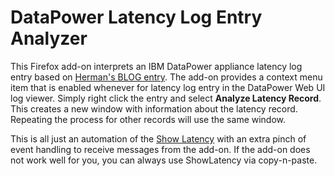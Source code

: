 # DataPower Latency Log Entry Analyzer #

This Firefox add-on interprets an IBM DataPower appliance
latency log entry based on [Herman's BLOG entry](https://www.ibm.com/developerworks/community/blogs/HermannSW/entry/latency_messages_in_datapower_appliance21?lang=en).
The add-on provides a context menu item that is enabled
whenever for latency log entry in the DataPower Web UI 
log viewer.  Simply right click the entry and select
**Analyze Latency Record**.  This creates a new window
with information about the latency record.  Repeating
the process for other records will use the same window.

This is all just an automation of the
[Show Latency](http://glezen.org/ShowLatency.html) with
an extra pinch of event handling to receive messages from
the add-on.  If the add-on does not work well for you,
you can always use ShowLatency via copy-n-paste.

